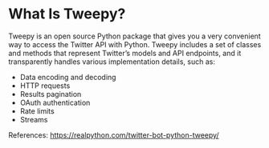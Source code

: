 # What Is Tweepy?
Tweepy is an open source Python package that gives you a very convenient way to access the Twitter API with Python. Tweepy includes a set of classes and methods that represent Twitter’s models and API endpoints, and it transparently handles various implementation details, such as:

- Data encoding and decoding
- HTTP requests
- Results pagination
- OAuth authentication
- Rate limits
- Streams

References: https://realpython.com/twitter-bot-python-tweepy/